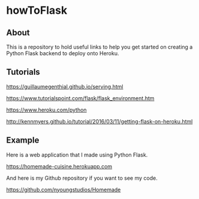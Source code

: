 # howToFlask

## About

This is a repository to hold useful links to help you get started on creating a Python Flask backend to deploy onto Heroku.

## Tutorials

<a href="https://guillaumegenthial.github.io/serving.html">https://guillaumegenthial.github.io/serving.html</a>

<a href="https://www.tutorialspoint.com/flask/flask_environment.htm">https://www.tutorialspoint.com/flask/flask_environment.htm</a>

<a href="https://www.heroku.com/python">https://www.heroku.com/python</a>

<a href="http://kennmyers.github.io/tutorial/2016/03/11/getting-flask-on-heroku.html">http://kennmyers.github.io/tutorial/2016/03/11/getting-flask-on-heroku.html</a>

## Example 

Here is a web application that I made using Python Flask.

<a href="https://homemade-cuisine.herokuapp.com">https://homemade-cuisine.herokuapp.com</a>

And here is my Github repository if you want to see my code.

<a href="https://github.com/nyoungstudios/Homemade">https://github.com/nyoungstudios/Homemade</a>

